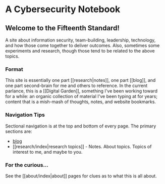 # A Cybersecurity Notebook


## Welcome to the Fifteenth Standard!

A site about information security, team-building, leadership, technology, and how those come together to deliver outcomes.  Also, sometimes some experiments and research, though those tend to be related to the above topics.

### Format

This site is essentially one part [[research|notes]], one part [[blog]], and one part second-brain for me and others to reference.  In the current parlance, this is a [[Digital Garden]], something I've been working toward for a while: an organic collection of material I've been typing at for years; content that is a mish-mash of thoughts, notes, and website bookmarks.   


### Navigation Tips

Sectional navigation is at the top and bottom of every page.  The primary sections are:
- [blog](../blog) 
- [[research/index|research topics]] - Notes. About topics. Topics of interest to me, and maybe to you.

### For the curious...

See the [[about/index|about]] pages for clues as to what this is all about.